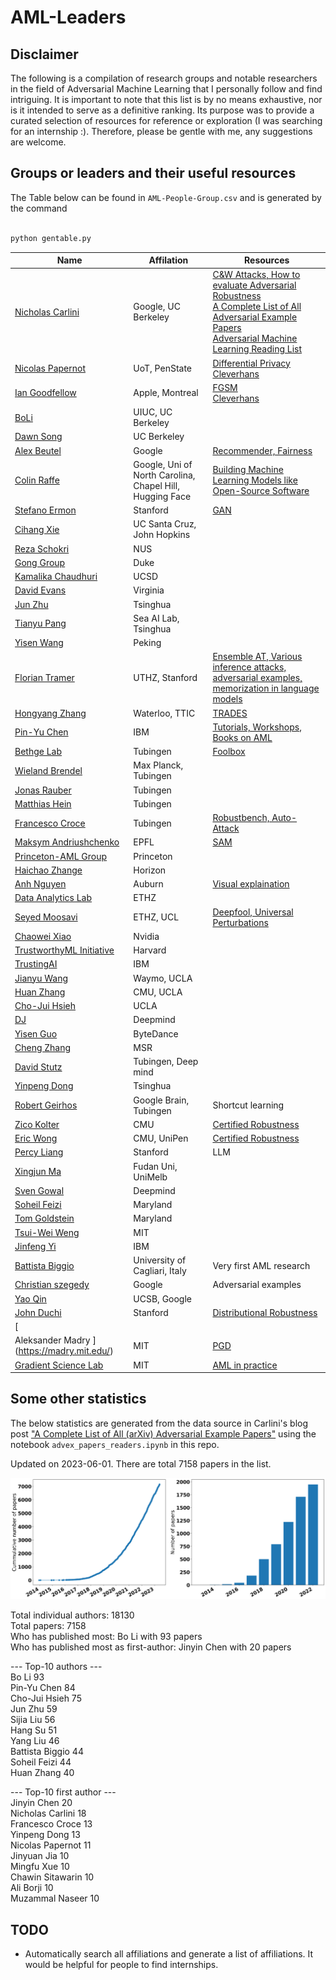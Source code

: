 # AML-Leaders

## Disclaimer 
The following is a compilation of research groups and notable researchers in the field of Adversarial Machine Learning that I personally follow and find intriguing. It is important to note that this list is by no means exhaustive, nor is it intended to serve as a definitive ranking. Its purpose was to provide a curated selection of resources for reference or exploration (I was searching for an internship :). Therefore, please be gentle with me, any suggestions are welcome.


## Groups or leaders and their useful resources 

The Table below can be found in `AML-People-Group.csv` and is generated by the command 

```bash

python gentable.py

```

|Name |Affilation |Resources | 
|----|----------|---------| 
|[Nicholas Carlini](https://nicholas.carlini.com) |Google, UC Berkeley |[C&W Attacks, How to evaluate Adversarial Robustness](https://arxiv.org/abs/1902.06705)<br> [A Complete List of All Adversarial Example Papers](https://nicholas.carlini.com/writing/2019/all-adversarial-example-papers.html)<br> [Adversarial Machine Learning Reading List](https://nicholas.carlini.com/writing/2018/adversarial-machine-learning-reading-list.html)| 
|[Nicolas Papernot](https://www.papernot.fr/) |UoT, PenState |[Differential Privacy](http://www.cleverhans.io/2021/05/01/capc.html)<br> [Cleverhans](http://www.cleverhans.io/)| 
|[Ian Goodfellow](https://www.iangoodfellow.com/) |Apple, Montreal |[FGSM ](https://arxiv.org/abs/1412.6572)<br> [Cleverhans](http://www.cleverhans.io/)| 
|[BoLi](https://aisecure.github.io/) |UIUC, UC Berkeley || 
|[Dawn Song ](https://people.eecs.berkeley.edu/~dawnsong/) |UC Berkeley  || 
|[Alex Beutel ](https://alexbeutel.com/projects.html) |Google  |[Recommender, Fairness](https://rrs2022.github.io/)| 
|[Colin Raffe ](https://colinraffel.com/) |Google, Uni of North Carolina, Chapel Hill, Hugging Face |[Building Machine Learning Models like Open-Source Software](https://dl.acm.org/doi/10.1145/3545111)| 
|[Stefano Ermon ](https://cs.stanford.edu/~ermon/#pub) |Stanford |[GAN](https://cs.stanford.edu/~ermon/#pub)| 
|[Cihang Xie ](https://cihangxie.github.io/) |UC Santa Cruz, John Hopkins || 
|[Reza Schokri](https://www.comp.nus.edu.sg/~reza/) |NUS || 
|[Gong Group ](http://gonglab.pratt.duke.edu/publications-year) |Duke || 
|[Kamalika Chaudhuri](https://cseweb.ucsd.edu//~kamalika/index.html) |UCSD  || 
|[David Evans](https://www.cs.virginia.edu/~evans/) |Virginia  || 
|[Jun Zhu](https://ml.cs.tsinghua.edu.cn/~jun/index.shtml) |Tsinghua || 
|[Tianyu Pang ](https://p2333.github.io/) |Sea AI Lab, Tsinghua || 
|[Yisen Wang](https://yisenwang.github.io/) |Peking  || 
|[Florian Tramer](https://floriantramer.com/) |UTHZ, Stanford |[Ensemble AT, Various inference attacks, adversarial examples, memorization in language models](https://floriantramer.com/)| 
|[Hongyang Zhang](https://hongyanz.github.io/) |Waterloo, TTIC  |[TRADES](https://hongyanz.github.io/)| 
|[Pin-Yu Chen](https://sites.google.com/site/pinyuchenpage/home) |IBM  |[Tutorials, Workshops, Books on AML](https://sites.google.com/site/pinyuchenpage/home)| 
|[Bethge Lab](https://bethgelab.org/) |Tubingen  |[Foolbox](https://github.com/bethgelab/foolbox)| 
|[Wieland Brendel ](https://robustml.is.mpg.de/) |Max Planck, Tubingen  || 
|[Jonas Rauber](https://scholar.google.de/citations?user=1ujJpuMAAAAJ) |Tubingen  || 
|[Matthias Hein](https://uni-tuebingen.de/fakultaeten/mathematisch-naturwissenschaftliche-fakultaet/fachbereiche/informatik/lehrstuehle/maschinelles-lernen/news/) |Tubingen  || 
|[Francesco Croce](https://scholar.google.com/citations?user=laq9cq0AAAAJ&hl=en) |Tubingen  |[Robustbench, Auto-Attack](https://robustbench.github.io/)| 
|[Maksym Andriushchenko](https://www.andriushchenko.me/) |EPFL |[SAM](https://www.andriushchenko.me/)| 
|[Princeton-AML Group](http://adversarial-learning.princeton.edu/) |Princeton  || 
|[Haichao Zhange](https://sites.google.com/site/hczhang1/) |Horizon  || 
|[Anh Nguyen](https://anhnguyen.me/research/) |Auburn |[Visual explaination](https://anhnguyen.me/research/)| 
|[Data Analytics Lab ](http://www.da.inf.ethz.ch/people/) |ETHZ || 
|[Seyed Moosavi](https://smoosavi.me/) |ETHZ, UCL  |[Deepfool, Universal Perturbations](https://smoosavi.me/)| 
|[Chaowei Xiao](https://xiaocw11.github.io/) |Nvidia || 
|[TrustworthyML Initiative](https://www.trustworthyml.org/) |Harvard  || 
|[TrustingAI ](https://research.ibm.com/topics/trustworthy-ai) |IBM  || 
|[Jianyu Wang](https://www.jianyuwang.me/) |Waymo, UCLA || 
|[Huan Zhang ](http://www.huan-zhang.com/) |CMU, UCLA || 
|[Cho-Jui Hsieh ](http://web.cs.ucla.edu/~chohsieh/publications.html) |UCLA  || 
|[DJ ](https://dj-research.netlify.app/#about) |Deepmind  || 
|[Yisen Guo](https://yiwenguo.github.io/) |ByteDance  || 
|[Cheng Zhang](https://cheng-zhang.org/) |MSR  || 
|[David Stutz](https://davidstutz.de/author/david-stutz/) |Tubingen, Deep mind || 
|[Yinpeng Dong](https://ml.cs.tsinghua.edu.cn/~yinpeng/) |Tsinghua || 
|[Robert Geirhos](https://robertgeirhos.com/) |Google Brain, Tubingen  |Shortcut learning| 
|[Zico Kolter](http://zicokolter.com/) |CMU |[Certified Robustness](http://zicokolter.com/)| 
|[Eric Wong](https://riceric22.github.io/) |CMU, UniPen |[Certified Robustness](https://riceric22.github.io/)| 
|[Percy Liang](https://cs.stanford.edu/~pliang/) |Stanford |LLM| 
|[Xingjun Ma](http://xingjunma.com/) |Fudan Uni, UniMelb  || 
|[Sven Gowal](https://scholar.google.com/citations?hl=en&user=7wclGnQAAAAJ&view_op=list_works&sortby=pubdate) |Deepmind  || 
|[Soheil Feizi](http://www.cs.umd.edu/~sfeizi/) |Maryland  || 
|[Tom Goldstein ](http://www.cs.umd.edu/~tomg/) |Maryland  || 
|[Tsui-Wei Weng](https://lilyweng.github.io/) |MIT || 
|[Jinfeng Yi](https://jinfengyi.net/) |IBM  || 
|[Battista Biggio](https://battistabiggio.github.io/) |University of Cagliari, Italy |Very first AML research| 
|[Christian szegedy](https://scholar.google.com/citations?user=bnQMuzgAAAAJ&hl=en) |Google |Adversarial examples| 
|[Yao Qin](https://cseweb.ucsd.edu//~yaq007/) |UCSB, Google || 
|[John Duchi](https://web.stanford.edu/~jduchi/) |Stanford |[Distributional Robustness](https://web.stanford.edu/~jduchi/)| 
|[
Aleksander Madry ](https://madry.mit.edu/) |MIT |[PGD](https://madry.mit.edu/)| 
|[Gradient Science Lab ](https://gradientscience.org/) |MIT |[AML in practice  ](https://gradientscience.org/)| 

## Some other statistics 

The below statistics are generated from the data source in Carlini's blog post ["A Complete List of All (arXiv) Adversarial Example Papers"](https://nicholas.carlini.com/writing/2019/all-adversarial-example-papers.html) using the notebook `advex_papers_readers.ipynb` in this repo. 

<!-- Cummulative number of papers per year -->
Updated on 2023-06-01. There are total 7158 papers in the list. 

![Cummulative number of papers per year](figures/papers_per_year_side_by_side.png)


Total individual authors:  18130 <br>
Total papers:  7158 <br>
Who has published most:  Bo Li with 93 papers <br>
Who has published most as first-author: Jinyin Chen with 20 papers <br> 

--- Top-10 authors --- <br>
 Bo Li 93 <br>
 Pin-Yu Chen 84 <br>
 Cho-Jui Hsieh 75 <br>
 Jun Zhu 59 <br>
 Sijia Liu 56 <br>
 Hang Su 51 <br>
 Yang Liu 46 <br>
 Battista Biggio 44 <br>
 Soheil Feizi 44 <br>
 Huan Zhang 40 <br>

--- Top-10 first author --- <br>
Jinyin Chen 20 <br>
Nicholas Carlini 18 <br>
Francesco Croce 13 <br>
Yinpeng Dong 13 <br>
Nicolas Papernot 11 <br>
Jinyuan Jia 10 <br>
Mingfu Xue 10 <br>
Chawin Sitawarin 10 <br>
Ali Borji 10 <br>
Muzammal Naseer 10 <br>

## TODO 

- Automatically search all affiliations and generate a list of affiliations. It would be helpful for people to find internships. 